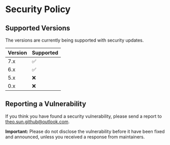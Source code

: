 # Security Policy

## Supported Versions

The versions are currently being supported with security updates.

| Version | Supported |
| ------- | --------- |
| 7.x     | ✅         |
| 6.x     | ✅         |
| 5.x     | ❌         |
| 0.x     | ❌         |

## Reporting a Vulnerability

If you think you have found a security vulnerability, please send a report to [theo.sun.github@outlook.com](mailto:theo.sun.github@outlook.com). 

**Important:** Please do not disclose the vulnerability before it have been fixed and announced, unless you received a response from maintainers.
